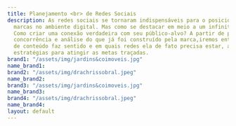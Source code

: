 ```yaml
---
title: Planejamento <br> de Redes Sociais
description: As redes sociais se tornaram indispensáveis para o posicionamento das
  marcas no ambiente digital. Mas como se destacar em meio a um infinito de informações?
  Como criar uma conexão verdadeira com seu público-alvo? A partir de pesquisa de
  concorrência e análise do que já foi construído pela marca,iremos entender que tipo
  de conteúdo faz sentido e em quais redes ela de fato precisa estar, além de criar
  estratégias para atingir as metas traçadas.
brand1: "/assets/img/jardins&coimoveis.jpg"
name_brand1:
brand2: "/assets/img/drachrissobral.jpeg"
name_brand2:
brand3: "/assets/img/jardins&coimoveis.jpg"
name_brand3:
brand4: "/assets/img/drachrissobral.jpeg"
name_brand4:
layout: default
---
```


